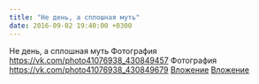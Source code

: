 ```yaml
---
title: "Не день, а сплошная муть"
date: 2016-09-02 19:40:00 +0300
---
```


Не день, а сплошная муть
Фотография
<a class="vk-attach" href="https://vk.com/photo41076938_430849457">https://vk.com/photo41076938_430849457</a>
Фотография
<a class="vk-attach" href="https://vk.com/photo41076938_430849679">https://vk.com/photo41076938_430849679</a>
<a class="vk-attach" href="https://vk.com/photo41076938_430849457">Вложение</a>
<a class="vk-attach" href="https://vk.com/photo41076938_430849679">Вложение</a>
